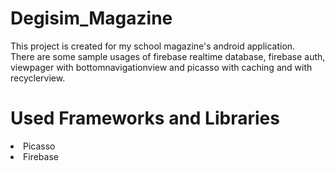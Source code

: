 # Degisim_Magazine

This project is created for my school magazine's android application. <br>
There are some sample usages of firebase realtime database, firebase auth, <br> 
viewpager with bottomnavigationview and picasso with caching and with recyclerview.

# Used Frameworks and Libraries

<li>Picasso</li>
<li>Firebase</li>


